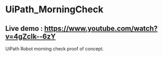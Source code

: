 # UiPath_MorningCheck
## Live demo : https://www.youtube.com/watch?v=4gZcIk--6zY
UiPath Robot morning check proof of concept.

